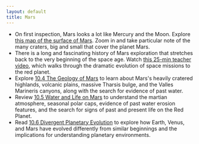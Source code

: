 ```yaml
---
layout: default
title: Mars
---
```


- On first inspection, Mars looks a lot like Mercury and the Moon. Explore [this map of the surface of Mars](https://www.google.com/maps/space/mars/). Zoom in and take particular note of the many craters, big and small that cover the planet Mars.
- There is a long and fascinating history of Mars exploration that stretches back to the very beginning of the space age. Watch [this 25-min teacher video](https://youtu.be/UMhXoNL4JZQ?t=13), which walks through the dramatic evolution of space missions to the red planet. 
- Explore [10.4 The Geology of Mars](https://openstax.org/books/astronomy-2e/pages/10-4-the-geology-of-mars) to learn about Mars's heavily cratered highlands, volcanic plains, massive Tharsis bulge, and the Valles Marineris canyons, along with the search for evidence of past water.
- Review [10.5 Water and Life on Mars](https://openstax.org/books/astronomy-2e/pages/10-5-water-and-life-on-mars) to understand the martian atmosphere, seasonal polar caps, evidence of past water erosion features, and the search for signs of past and present life on the Red Planet.
- Read [10.6 Divergent Planetary Evolution](https://openstax.org/books/astronomy-2e/pages/10-6-divergent-planetary-evolution) to explore how Earth, Venus, and Mars have evolved differently from similar beginnings and the implications for understanding planetary environments.
